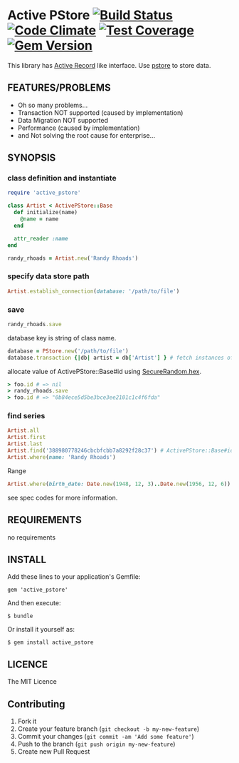 # Active PStore [![Build Status](https://travis-ci.org/koic/active_pstore.svg)](https://travis-ci.org/koic/active_pstore) [![Code Climate](https://codeclimate.com/github/koic/active_pstore/badges/gpa.svg)](https://codeclimate.com/github/koic/active_pstore) [![Test Coverage](https://codeclimate.com/github/koic/active_pstore/badges/coverage.svg)](https://codeclimate.com/github/koic/active_pstore/coverage) [![Gem Version](https://badge.fury.io/rb/active_pstore.svg)](http://badge.fury.io/rb/active_pstore)

This library has [Active Record](https://github.com/rails/rails/tree/master/activerecord) like interface. Use [pstore](http://docs.ruby-lang.org/en/2.2.0/PStore.html) to store data.

## FEATURES/PROBLEMS

* Oh so many problems...
* Transaction NOT supported (caused by implementation)
* Data Migration NOT supported
* Performance (caused by implementation)
* and Not solving the root cause for enterprise...

## SYNOPSIS

### class definition and instantiate

```ruby
require 'active_pstore'

class Artist < ActivePStore::Base
  def initialize(name)
    @name = name
  end

  attr_reader :name
end

randy_rhoads = Artist.new('Randy Rhoads')
```

### specify data store path

```ruby
Artist.establish_connection(database: '/path/to/file')
```

### save

```ruby
randy_rhoads.save
```

database key is string of class name.

```ruby
database = PStore.new('/path/to/file')
database.transaction {|db| artist = db['Artist'] } # fetch instances of Artist class.
```

allocate value of ActivePStore::Base#id using [SecureRandom.hex](http://ruby-doc.org/stdlib-2.2.0/libdoc/securerandom//rdoc/SecureRandom.html#method-c-hex).

```ruby
> foo.id # => nil 
> randy_rhoads.save
> foo.id # => "0b84ece5d5be3bce3ee2101c1c4f6fda"
```

### find series

```ruby
Artist.all
Artist.first
Artist.last
Artist.find('388980778246cbcbfcbb7a8292f28c37') # ActivePStore::Base#id is an SecureRandom.hex value
Artist.where(name: 'Randy Rhoads')
```

Range

```ruby
Artist.where(birth_date: Date.new(1948, 12, 3)..Date.new(1956, 12, 6))
```

see spec codes for more information.

## REQUIREMENTS

no requirements

## INSTALL

Add these lines to your application's Gemfile:

```
gem 'active_pstore'
```

And then execute:

```
$ bundle
```

Or install it yourself as:

```
$ gem install active_pstore
```

## LICENCE

The MIT Licence

## Contributing

1. Fork it
2. Create your feature branch (`git checkout -b my-new-feature`)
3. Commit your changes (`git commit -am 'Add some feature'`)
4. Push to the branch (`git push origin my-new-feature`)
5. Create new Pull Request
